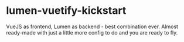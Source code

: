 # lumen-vuetify-kickstart
 VueJS as frontend, Lumen as backend - best combination ever. Almost ready-made with just a little more config to do and you are ready to fly.
